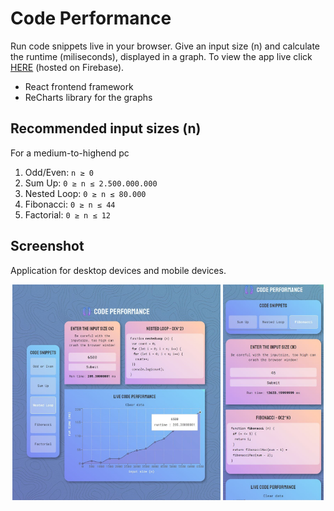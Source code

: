 # Code Performance

Run code snippets live in your browser. Give an input size (n) and calculate the runtime (miliseconds), displayed in a graph. To view the app live click [HERE](https://code-performance.web.app/) (hosted on Firebase).

- React frontend framework
- ReCharts library for the graphs

## Recommended input sizes (n)

For a medium-to-highend pc

1. Odd/Even: `n ≥ 0`
2. Sum Up: `0 ≥ n ≤ 2.500.000.000`
3. Nested Loop: `0 ≥ n ≤ 80.000`
4. Fibonacci: `0 ≥ n ≤ 44`
5. Factorial: `0 ≥ n ≤ 12`

## Screenshot

Application for desktop devices and mobile devices.

<p align="center">
    <img alt="code performance application for desktop" width="66.15%" src="./screenshot.jpg"/>
    <img alt="code performance application for mobile"  width="32%" src="./screenshotmobile.jpg"/>
</p>
